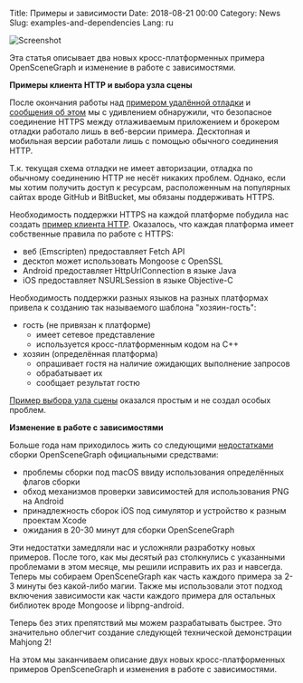 Title: Примеры и зависимости
Date: 2018-08-21 00:00
Category: News
Slug: examples-and-dependencies
Lang: ru

![Screenshot][screenshot]

Эта статья описывает два новых кросс-платформенных примера OpenSceneGraph
и изменение в работе с зависимостями.

**Примеры клиента HTTP и выбора узла сцены**

После окончания работы над [примером удалённой отладки][osgcpe-04] и
[сообщения об этом][article-2018-june] мы с удивлением обнаружили, что
безопасное соединение HTTPS между отлаживаемым приложением и брокером
отладки работало лишь в веб-версии примера. Десктопная и мобильная версии
работали лишь с помощью обычного соединения HTTP.

Т.к. текущая схема отладки не имеет авторизации, отладка по обычному соединению
HTTP не несёт никаких проблем. Однако, если мы хотим получить доступ к ресурсам,
расположенным на популярных сайтах вроде GitHub и BitBucket, мы обязаны
поддерживать HTTPS.

Необходимость поддержки HTTPS на каждой платформе побудила нас создать
[пример клиента HTTP][osgcpe-03]. Оказалось, что каждая платформа имеет
собственные правила по работе с HTTPS:

* веб (Emscripten) предоставляет Fetch API
* десктоп может использовать Mongoose с OpenSSL
* Android предоставляет HttpUrlConnection в языке Java
* iOS предоставляет NSURLSession в языке Objective-C

Необходимость поддержки разных языков на разных платформах привела к
созданию так называемого шаблона "хозяин-гость":

* гость (не привязан к платформе)
    * имеет сетевое представление
    * используется кросс-платформенным кодом на C++
* хозяин (определённая платформа)
    * опрашивает гостя на наличие ожидающих выполнение запросов
    * обрабатывает их
    * сообщает результат гостю

[Пример выбора узла сцены][osgcpe-05] оказался простым и не создал особых проблем.

**Изменение в работе с зависимостями**

Больше года нам приходилось жить со следующими [недостатками][osg-shortcomings]
сборки OpenSceneGraph официальными средствами:

* проблемы сборки под macOS ввиду использования определённых флагов сборки
* обход механизмов проверки зависимостей для использования PNG на Android
* принадлежность сборок iOS под симулятор и устройство к разным проектам Xcode
* ожидания в 20-30 минут для сборки OpenSceneGraph

Эти недостатки замедляли нас и усложняли разработку новых примеров. После того,
как мы десятый раз столкнулись с указанными проблемами в этом месяце, мы решили
исправить их раз и навсегда. Теперь мы собираем OpenSceneGraph как часть каждого
примера за 2-3 минуты без какой-либо магии. Также мы использовали этот подход
включения зависимости как части каждого примера для остальных библиотек вроде
Mongoose и libpng-android. 

Теперь без этих препятствий мы можем разрабатывать быстрее. Это значительно
облегчит создание следующей технической демонстрации Mahjong 2!

На этом мы заканчиваем описание двух новых кросс-платформенных примеров
OpenSceneGraph и изменения в работе с зависимостями.

[screenshot]: {attach}/images/2018-08-21-examples-and-dependencies.png

[article-2018-june]: {filename}/articles/2018-06-27-example-driven-development.md

[osgcpe-03]: https://github.com/OGStudio/openscenegraph-cross-platform-examples/tree/master/03.HTTPClient
[osgcpe-04]: https://github.com/OGStudio/openscenegraph-cross-platform-examples/tree/master/04.RemoteDebugging
[osgcpe-05]: https://github.com/OGStudio/openscenegraph-cross-platform-examples/tree/master/05.NodeSelection

[osg-shortcomings]: http://forum.openscenegraph.org/viewtopic.php?t=17443
